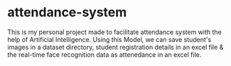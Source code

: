# attendance-system
This is my personal project made to facilitate attendance system with the help of Artificial Intelligence. Using this Model, we can save student's images in a dataset directory, student registration details in an excel file &amp; the real-time face recognition data as attenedance in an excel file.
